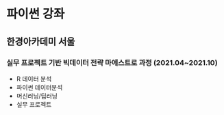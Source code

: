 # 파이썬 강좌

## 한경아카데미 서울
### 실무 프로젝트 기반 빅데이터 전략 마에스트로 과정 (2021.04~2021.10)
- R 데이터 분석
- 파이썬 데이터분석
- 머신러닝/딥러닝
- 실무 프로젝트
